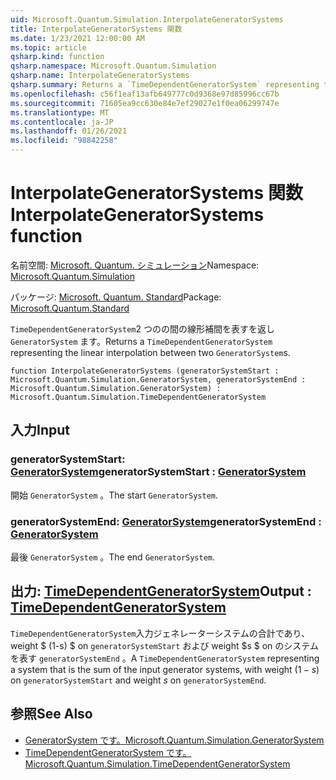 ```yaml
---
uid: Microsoft.Quantum.Simulation.InterpolateGeneratorSystems
title: InterpolateGeneratorSystems 関数
ms.date: 1/23/2021 12:00:00 AM
ms.topic: article
qsharp.kind: function
qsharp.namespace: Microsoft.Quantum.Simulation
qsharp.name: InterpolateGeneratorSystems
qsharp.summary: Returns a `TimeDependentGeneratorSystem` representing the linear interpolation between two `GeneratorSystem`s.
ms.openlocfilehash: c56f1eaf13afb649777c0d9368e97d85996cc67b
ms.sourcegitcommit: 71605ea9cc630e84e7ef29027e1f0ea06299747e
ms.translationtype: MT
ms.contentlocale: ja-JP
ms.lasthandoff: 01/26/2021
ms.locfileid: "98842258"
---
```

# <a name="interpolategeneratorsystems-function"></a><span data-ttu-id="9dd65-102">InterpolateGeneratorSystems 関数</span><span class="sxs-lookup"><span data-stu-id="9dd65-102">InterpolateGeneratorSystems function</span></span>

<span data-ttu-id="9dd65-103">名前空間: [Microsoft. Quantum. シミュレーション](xref:Microsoft.Quantum.Simulation)</span><span class="sxs-lookup"><span data-stu-id="9dd65-103">Namespace: [Microsoft.Quantum.Simulation](xref:Microsoft.Quantum.Simulation)</span></span>

<span data-ttu-id="9dd65-104">パッケージ: [Microsoft. Quantum. Standard](https://nuget.org/packages/Microsoft.Quantum.Standard)</span><span class="sxs-lookup"><span data-stu-id="9dd65-104">Package: [Microsoft.Quantum.Standard](https://nuget.org/packages/Microsoft.Quantum.Standard)</span></span>


<span data-ttu-id="9dd65-105">`TimeDependentGeneratorSystem`2 つのの間の線形補間を表すを返し `GeneratorSystem` ます。</span><span class="sxs-lookup"><span data-stu-id="9dd65-105">Returns a `TimeDependentGeneratorSystem` representing the linear interpolation between two `GeneratorSystem`s.</span></span>

```qsharp
function InterpolateGeneratorSystems (generatorSystemStart : Microsoft.Quantum.Simulation.GeneratorSystem, generatorSystemEnd : Microsoft.Quantum.Simulation.GeneratorSystem) : Microsoft.Quantum.Simulation.TimeDependentGeneratorSystem
```


## <a name="input"></a><span data-ttu-id="9dd65-106">入力</span><span class="sxs-lookup"><span data-stu-id="9dd65-106">Input</span></span>

### <a name="generatorsystemstart--generatorsystem"></a><span data-ttu-id="9dd65-107">generatorSystemStart: [GeneratorSystem](xref:Microsoft.Quantum.Simulation.GeneratorSystem)</span><span class="sxs-lookup"><span data-stu-id="9dd65-107">generatorSystemStart : [GeneratorSystem](xref:Microsoft.Quantum.Simulation.GeneratorSystem)</span></span>

<span data-ttu-id="9dd65-108">開始 `GeneratorSystem` 。</span><span class="sxs-lookup"><span data-stu-id="9dd65-108">The start `GeneratorSystem`.</span></span>


### <a name="generatorsystemend--generatorsystem"></a><span data-ttu-id="9dd65-109">generatorSystemEnd: [GeneratorSystem](xref:Microsoft.Quantum.Simulation.GeneratorSystem)</span><span class="sxs-lookup"><span data-stu-id="9dd65-109">generatorSystemEnd : [GeneratorSystem](xref:Microsoft.Quantum.Simulation.GeneratorSystem)</span></span>

<span data-ttu-id="9dd65-110">最後 `GeneratorSystem` 。</span><span class="sxs-lookup"><span data-stu-id="9dd65-110">The end `GeneratorSystem`.</span></span>



## <a name="output--timedependentgeneratorsystem"></a><span data-ttu-id="9dd65-111">出力: [TimeDependentGeneratorSystem](xref:Microsoft.Quantum.Simulation.TimeDependentGeneratorSystem)</span><span class="sxs-lookup"><span data-stu-id="9dd65-111">Output : [TimeDependentGeneratorSystem](xref:Microsoft.Quantum.Simulation.TimeDependentGeneratorSystem)</span></span>

<span data-ttu-id="9dd65-112">`TimeDependentGeneratorSystem`入力ジェネレーターシステムの合計であり、weight $ (1-s) $ on `generatorSystemStart` および weight $s $ on のシステムを表す `generatorSystemEnd` 。</span><span class="sxs-lookup"><span data-stu-id="9dd65-112">A `TimeDependentGeneratorSystem` representing a system that is the sum of the input generator systems, with weight $(1-s)$ on `generatorSystemStart` and weight $s$ on `generatorSystemEnd`.</span></span>

## <a name="see-also"></a><span data-ttu-id="9dd65-113">参照</span><span class="sxs-lookup"><span data-stu-id="9dd65-113">See Also</span></span>

- [<span data-ttu-id="9dd65-114">GeneratorSystem です。</span><span class="sxs-lookup"><span data-stu-id="9dd65-114">Microsoft.Quantum.Simulation.GeneratorSystem</span></span>](xref:Microsoft.Quantum.Simulation.GeneratorSystem)
- [<span data-ttu-id="9dd65-115">TimeDependentGeneratorSystem です。</span><span class="sxs-lookup"><span data-stu-id="9dd65-115">Microsoft.Quantum.Simulation.TimeDependentGeneratorSystem</span></span>](xref:Microsoft.Quantum.Simulation.TimeDependentGeneratorSystem)